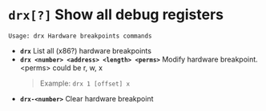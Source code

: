 <!-- TITLE: drx -->

#  **`drx[?]`** Show all debug registers


```text
Usage: drx Hardware breakpoints commands
```


- **`drx`** List all (x86?) hardware breakpoints
- **`drx <number> <address> <length> <perms>`** Modify hardware breakpoint. \<perms\> could be r, w, x
	> Example: `drx 1 [offset] x`
- **`drx-<number>`** Clear hardware breakpoint

<p hidden>drx</p>